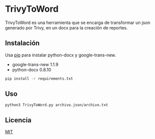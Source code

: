 # TrivyToWord

TrivyToWord es una herramienta que se encarga de transformar un json generado por Trivy, en un docx para la creación de reportes.

## Instalación

Usa [pip](https://pip.pypa.io/en/stable/) para instalar python-docx y google-trans-new.

- google-trans-new 1.1.9
- python-docx 0.8.10

```bash
pip install -r requirements.txt
```



## Uso

```
python3 TrivyToWord.py archivo.json/archivo.txt
```

## Licencia
[MIT](https://choosealicense.com/licenses/mit/)